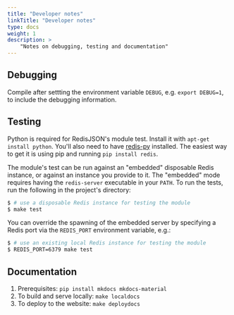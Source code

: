 ```yaml
---
title: "Developer notes"
linkTitle: "Developer notes"
type: docs
weight: 1
description: >
    "Notes on debugging, testing and documentation"
---
```


## Debugging

Compile after settting the environment variable `DEBUG`, e.g. `export DEBUG=1`, to include the
debugging information.

## Testing

Python is required for RedisJSON's module test. Install it with `apt-get install python`. You'll also
need to have [redis-py](https://github.com/andymccurdy/redis-py) installed. The easiest way to get
it is using pip and running `pip install redis`.

The module's test can be run against an "embedded" disposable Redis instance, or against an instance
you provide to it. The "embedded" mode requires having the `redis-server` executable in your `PATH`.
To run the tests, run the following in the project's directory:

```bash
$ # use a disposable Redis instance for testing the module
$ make test
```

You can override the spawning of the embedded server by specifying a Redis port via the `REDIS_PORT`
environment variable, e.g.:

```bash
$ # use an existing local Redis instance for testing the module
$ REDIS_PORT=6379 make test
```

## Documentation

1. Prerequisites: `pip install mkdocs mkdocs-material`
1. To build and serve locally: `make localdocs`
1. To deploy to the website: `make deploydocs`
